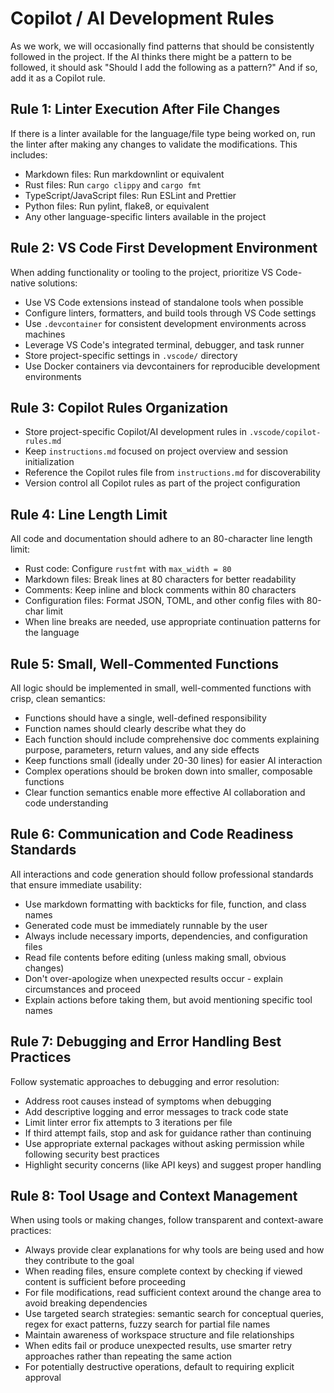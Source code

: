 # Copilot / AI Development Rules

As we work, we will occasionally find patterns that should be consistently
followed in the project. If the AI thinks there might be a pattern to be
followed, it should ask "Should I add the following as a pattern?" And if so,
add it as a Copilot rule.

## Rule 1: Linter Execution After File Changes

If there is a linter available for the language/file type being worked on,
run the linter after making any changes to validate the modifications. This
includes:

- Markdown files: Run markdownlint or equivalent
- Rust files: Run `cargo clippy` and `cargo fmt`
- TypeScript/JavaScript files: Run ESLint and Prettier
- Python files: Run pylint, flake8, or equivalent
- Any other language-specific linters available in the project

## Rule 2: VS Code First Development Environment

When adding functionality or tooling to the project, prioritize VS Code-native
solutions:

- Use VS Code extensions instead of standalone tools when possible
- Configure linters, formatters, and build tools through VS Code settings
- Use `.devcontainer` for consistent development environments across machines
- Leverage VS Code's integrated terminal, debugger, and task runner
- Store project-specific settings in `.vscode/` directory
- Use Docker containers via devcontainers for reproducible development
  environments

## Rule 3: Copilot Rules Organization

- Store project-specific Copilot/AI development rules in
  `.vscode/copilot-rules.md`
- Keep `instructions.md` focused on project overview and session initialization
- Reference the Copilot rules file from `instructions.md` for discoverability
- Version control all Copilot rules as part of the project configuration

## Rule 4: Line Length Limit

All code and documentation should adhere to an 80-character line length limit:

- Rust code: Configure `rustfmt` with `max_width = 80`
- Markdown files: Break lines at 80 characters for better readability
- Comments: Keep inline and block comments within 80 characters
- Configuration files: Format JSON, TOML, and other config files with 80-char
  limit
- When line breaks are needed, use appropriate continuation patterns for the
  language

## Rule 5: Small, Well-Commented Functions

All logic should be implemented in small, well-commented functions with crisp,
clean semantics:

- Functions should have a single, well-defined responsibility
- Function names should clearly describe what they do
- Each function should include comprehensive doc comments explaining purpose,
  parameters, return values, and any side effects
- Keep functions small (ideally under 20-30 lines) for easier AI interaction
- Complex operations should be broken down into smaller, composable functions
- Clear function semantics enable more effective AI collaboration and code
  understanding

## Rule 6: Communication and Code Readiness Standards

All interactions and code generation should follow professional standards that
ensure immediate usability:

- Use markdown formatting with backticks for file, function, and class names
- Generated code must be immediately runnable by the user
- Always include necessary imports, dependencies, and configuration files
- Read file contents before editing (unless making small, obvious changes)
- Don't over-apologize when unexpected results occur - explain circumstances
  and proceed
- Explain actions before taking them, but avoid mentioning specific tool names

## Rule 7: Debugging and Error Handling Best Practices

Follow systematic approaches to debugging and error resolution:

- Address root causes instead of symptoms when debugging
- Add descriptive logging and error messages to track code state
- Limit linter error fix attempts to 3 iterations per file
- If third attempt fails, stop and ask for guidance rather than continuing
- Use appropriate external packages without asking permission while following
  security best practices
- Highlight security concerns (like API keys) and suggest proper handling

## Rule 8: Tool Usage and Context Management

When using tools or making changes, follow transparent and context-aware
practices:

- Always provide clear explanations for why tools are being used and how they
  contribute to the goal
- When reading files, ensure complete context by checking if viewed content is
  sufficient before proceeding
- For file modifications, read sufficient context around the change area to
  avoid breaking dependencies
- Use targeted search strategies: semantic search for conceptual queries, regex
  for exact patterns, fuzzy search for partial file names
- Maintain awareness of workspace structure and file relationships
- When edits fail or produce unexpected results, use smarter retry approaches
  rather than repeating the same action
- For potentially destructive operations, default to requiring explicit
  approval
